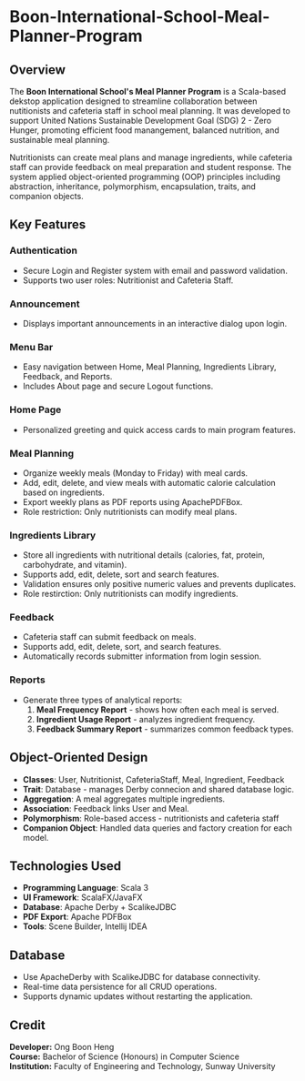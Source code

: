 # Boon-International-School-Meal-Planner-Program

## Overview
The **Boon International School's Meal Planner Program** is a Scala-based dekstop application designed to streamline collaboration between nutitionists and cafeteria staff in school meal planning. It was developed to support United Nations Sustainable Development Goal (SDG) 2 - Zero Hunger, promoting efficient food manangement, balanced nutrition, and sustainable meal planning.

Nutritionists can create meal plans and manage ingredients, while cafeteria staff can provide feedback on meal preparation and student response. The system applied object-oriented programming (OOP) principles including abstraction, inheritance, polymorphism, encapsulation, traits, and companion objects.

## Key Features
### Authentication
- Secure Login and Register system with email and password validation.
- Supports two user roles: Nutritionist and Cafeteria Staff.
### Announcement
- Displays important announcements in an interactive dialog upon login.
### Menu Bar
- Easy navigation between Home, Meal Planning, Ingredients Library, Feedback, and Reports.
- Includes About page and secure Logout functions.
### Home Page
- Personalized greeting and quick access cards to main program features.
### Meal Planning
- Organize weekly meals (Monday to Friday) with meal cards.
- Add, edit, delete, and view meals with automatic calorie calculation based on ingredients.
- Export weekly plans as PDF reports using ApachePDFBox.
- Role restriction: Only nutritionists can modify meal plans.
### Ingredients Library
- Store all ingredients with nutritional details (calories, fat, protein, carbohydrate, and vitamin).
- Supports add, edit, delete, sort and search features.
- Validation ensures only positive numeric values and prevents duplicates.
- Role restirction: Only nutritionists can modify ingredients.
### Feedback
- Cafeteria staff can submit feedback on meals.
- Supports add, edit, delete, sort, and search features.
- Automatically records submitter information from login session.
### Reports
- Generate three types of analytical reports:
  1. **Meal Frequency Report** - shows how often each meal is served.
  2. **Ingredient Usage Report** - analyzes ingredient frequency.
  3. **Feedback Summary Report** - summarizes common feedback types.

## Object-Oriented Design
- **Classes**: User, Nutritionist, CafeteriaStaff, Meal, Ingredient, Feedback
- **Trait**: Database - manages Derby connecion and shared database logic.
- **Aggregation**: A meal aggregates multiple ingredients.
- **Association**: Feedback links User and Meal.
- **Polymorphism**: Role-based access - nutritionists and cafeteria staff
- **Companion Object**: Handled data queries and factory creation for each model.

## Technologies Used
- **Programming Language**: Scala 3
- **UI Framework**: ScalaFX/JavaFX
- **Database**: Apache Derby + ScalikeJDBC
- **PDF Export**: Apache PDFBox
- **Tools**: Scene Builder, Intellij IDEA

## Database
- Use ApacheDerby with ScalikeJDBC for database connectivity.
- Real-time data persistence for all CRUD operations.
- Supports dynamic updates without restarting the application.

## Credit
**Developer:** Ong Boon Heng <br>
**Course:** Bachelor of Science (Honours) in Computer Science <br>
**Institution:** Faculty of Engineering and Technology, Sunway University
